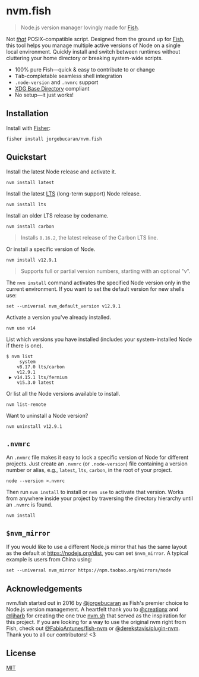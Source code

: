 # nvm.fish

> Node.js version manager lovingly made for [Fish](https://fishshell.com).

Not [_that_](https://github.com/nvm-sh/nvm) POSIX-compatible script. Designed from the ground up for [Fish](https://fishshell.com), this tool helps you manage multiple active versions of Node on a single local environment. Quickly install and switch between runtimes without cluttering your home directory or breaking system-wide scripts.

- 100% pure Fish—quick & easy to contribute to or change
- <kbd>Tab</kbd>-completable seamless shell integration
- `.node-version` and `.nvmrc` support
- [XDG Base Directory](https://specifications.freedesktop.org/basedir-spec/basedir-spec-latest.html) compliant
- No setup—it just works!

## Installation

Install with [Fisher](https://github.com/jorgebucaran/fisher):

```console
fisher install jorgebucaran/nvm.fish
```

## Quickstart

Install the latest Node release and activate it.

```console
nvm install latest
```

Install the latest [LTS](https://github.com/nodejs/Release) (long-term support) Node release.

```console
nvm install lts
```

Install an older LTS release by codename.

```console
nvm install carbon
```

> Installs `8.16.2`, the latest release of the Carbon LTS line.

Or install a specific version of Node.

```console
nvm install v12.9.1
```

> Supports full or partial version numbers, starting with an optional "v".

The `nvm install` command activates the specified Node version only in the current environment. If you want to set the default version for new shells use:

```fish
set --universal nvm_default_version v12.9.1
```

Activate a version you've already installed.

```console
nvm use v14
```

List which versions you have installed (includes your system-installed Node if there is one).

```console
$ nvm list
     system
    v8.17.0 lts/carbon
    v12.9.1
 ▶ v14.15.1 lts/fermium
    v15.3.0 latest
```

Or list all the Node versions available to install.

```console
nvm list-remote
```

Want to uninstall a Node version?

```console
nvm uninstall v12.9.1
```

## `.nvmrc`

An `.nvmrc` file makes it easy to lock a specific version of Node for different projects. Just create an `.nvmrc` (or `.node-version`) file containing a version number or alias, e.g., `latest`, `lts`, `carbon`, in the root of your project.

```console
node --version >.nvmrc
```

Then run `nvm install` to install or `nvm use` to activate that version. Works from anywhere inside your project by traversing the directory hierarchy until an `.nvmrc` is found.

```console
nvm install
```

## `$nvm_mirror`

If you would like to use a different Node.js mirror that has the same layout as the default at https://nodejs.org/dist, you can set `$nvm_mirror`. A typical example is users from China using:

```console
set --universal nvm_mirror https://npm.taobao.org/mirrors/node
```

## Acknowledgements

nvm.fish started out in 2016 by [@jorgebucaran](https://github.com/jorgebucaran) as Fish's premier choice to Node.js version management. A heartfelt thank you to [@creationx](https://github.com/creationix) and [@ljharb](https://github.com/ljharb) for creating the one true [nvm.sh](https://github.com/nvm-sh/nvm) that served as the inspiration for this project. If you are looking for a way to use the original nvm right from Fish, check out [@FabioAntunes/fish-nvm](https://github.com/FabioAntunes/fish-nvm) or [@derekstavis/plugin-nvm](https://github.com/derekstavis/plugin-nvm). Thank you to all our contributors! <3

## License

[MIT](LICENSE.md)
